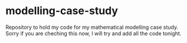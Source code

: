 # modelling-case-study
Repository to hold my code for my mathematical modelling case study. Sorry if you are cheching this now, I will try and add all the code tonight.
